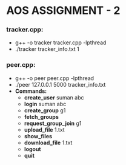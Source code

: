 # AOS ASSIGNMENT - 2

### tracker.cpp:
- g++ -o tracker tracker.cpp -lpthread
- ./tracker tracker_info.txt 1

### peer.cpp:
- g++ -o peer peer.cpp -lpthread
- ./peer 127.0.0.1 5000 tracker_info.txt
- **Commands:**
    - **create_user** suman abc
    - **login** suman abc
    - **create_group** g1
    - **fetch_groups**
    - **request_group_join** g1
    - **upload_file** 1.txt
    - **show_files**
    - **download_file** 1.txt
    - **logout**
    - **quit**